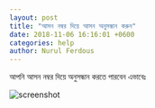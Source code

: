 ```yaml
---
layout: post
title: "আসন নম্বর দিয়ে আসন অনুসন্ধান করুন"
date: 2018-11-06 16:16:01 +0600
categories: help
author: Nurul Ferdous
---
```


আপনি আসন নম্বর দিয়ে অনুসন্ধান করতে পারবেন এভাবেঃ

![screenshot](https://www.dropbox.com/s/73xibad6rqh9phh/45276516_194250441460174_2105867863033118720_o.png?dl=1)
